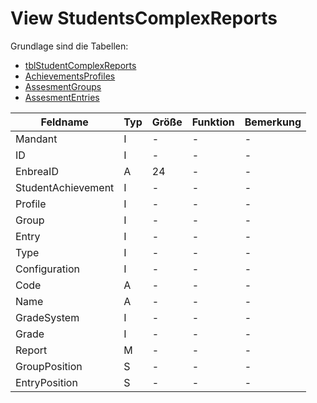 # View StudentsComplexReports

Grundlage sind die Tabellen:

* [tblStudentComplexReports](https://doc.magellan7.stueber.de/datenstruktur/tabellen/tblStudentComplexReports/)
* [AchievementsProfiles](https://doc.magellan7.stueber.de/datenstruktur/tabellen/AchievementProfiles/)
* [AssesmentGroups](https://doc.magellan7.stueber.de/datenstruktur/tabellen/AssessmentGroups/)
* [AssesmentEntries](https://doc.magellan7.stueber.de/datenstruktur/tabellen/AssessmentEntries/)



| Feldname           | Typ | Größe | Funktion | Bemerkung |
|--------------------|-----|-------|----------|-----------|
| Mandant            | I   | -     | -        | -         |
| ID                 | I   | -     | -        | -         |
| EnbreaID           | A   | 24    | -        | -         |
| StudentAchievement | I   | -     | -        | -         |
| Profile            | I   | -     | -        | -         |
| Group              | I   | -     | -        | -         |
| Entry              | I   | -     | -        | -         |
| Type               | I   | -     | -        | -         |
| Configuration      | I   | -     | -        | -         |
| Code               | A   | -     | -        | -         |
| Name               | A   | -     | -        | -         |
| GradeSystem        | I   | -     | -        | -         |
| Grade              | I   | -     | -        | -         |
| Report             | M   | -     | -        | -         |
| GroupPosition      | S   | -     | -        | -         |
| EntryPosition      | S   | -     | -        | -         |

